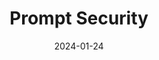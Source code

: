 ---  
layout: startup_page  
title: "Prompt Security"  
id: "prompt.security"  
permalink: "/promptsecurityprompt.security01242024/"  
website: "https://www.prompt.security/"  
funding_round: "Seed"  
funding_amount: "$5M"  
investors: "Hetz Ventures, Four Rivers, a number of angel investors"  
about: "Prompt Security helps organizations prevent data leaks to generative AI tools, including unauthorized ones. They offer browser extensions and IDE plugins to detect and enforce security policies related to GenAI usage, minimizing latency for users. The company also addresses the security vulnerabilities of customer-facing GenAI applications."  
markets: "Cybersecurity, AI, Generative AI"  
hq: "New York, New York, United States"  
founded_year: "2023"  
linkedin: "https://www.linkedin.com/company/promptsec"  
twitter: "https://twitter.com/prompt_security"  
instagram: ""  
facebook: ""  
crunchbase: "https://www.crunchbase.com/organization/prompt-security"  
pitchbook: "https://pitchbook.com/profiles/company/550877-86"  

date_display: "24-Jan-2024"  
date: "2024-01-24"

# SEO Optimization  
meta_title: "Prompt Security - Seed Funding ($5M)"  
meta_description: "Prompt Security, Prompt Security helps organizations prevent data leaks to generative AI tools, including unauthorized ones. They offer browser extensions and IDE plug..."  
meta_keywords: "Prompt Security, Cybersecurity, AI, Generative AI, Seed funding"  
canonical_url: "https://startup.projectstartups.com/promptsecurityprompt.security01242024/"  
---